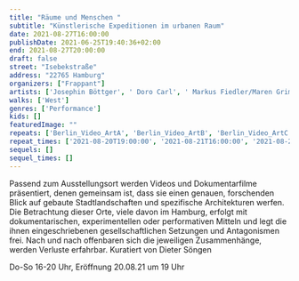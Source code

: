 ```yaml
---
title: "Räume und Menschen "
subtitle: "Künstlerische Expeditionen im urbanen Raum"
date: 2021-08-27T16:00:00
publishDate: 2021-06-25T19:40:36+02:00
end: 2021-08-27T20:00:00
draft: false
street: "Isebekstraße"
address: "22765 Hamburg"
organizers: ["Frappant"]
artists: ['Josephin Böttger', ' Doro Carl', ' Markus Fiedler/Maren Grimm', ' Moritz Herda', ' Simone Kessler', '  Antje Majewski/Juliane Solmsdorf', '  Gaëtane Douin/Marie-Alice Schultz', ' Karsten Wiesel', ' Leonhard Müllner/Robin Klengel', ' Katja Windau; Kurator: Dieter Söngen ']
walks: ['West']
genres: ['Performance']
kids: []
featuredImage: ""
repeats: ['Berlin_Video_ArtA', 'Berlin_Video_ArtB', 'Berlin_Video_ArtC', 'Berlin_Video_ArtD', 'Berlin_Video_ArtF', 'Berlin_Video_ArtG', 'Berlin_Video_ArtH', 'Berlin_Video_ArtI', 'Berlin_Video_ArtJ', 'Berlin_Video_ArtK']
repeat_times: ['2021-08-20T19:00:00', '2021-08-21T16:00:00', '2021-08-22T16:00:00', '2021-08-26T16:00:00', '2021-08-28T16:00:00', '2021-08-29T16:00:00', '2021-09-02T16:00:00', '2021-09-03T16:00:00', '2021-09-04T16:00:00', '2021-09-05T16:00:00']
sequels: []
sequel_times: []
---
```


Passend zum Ausstellungsort werden Videos und Dokumentarfilme präsentiert, denen gemeinsam ist, dass sie einen genauen, forschenden Blick auf gebaute Stadtlandschaften und spezifische Architekturen werfen. Die Betrachtung dieser Orte, viele davon im Hamburg,  erfolgt mit dokumentarischen, experimentellen oder performativen Mitteln und legt die ihnen eingeschriebenen gesellschaftlichen Setzungen und Antagonismen frei. Nach und nach offenbaren sich die jeweiligen Zusammenhänge, werden Verluste erfahrbar. Kuratiert von Dieter Söngen

Do-So 16-20 Uhr, Eröffnung 20.08.21 um 19 Uhr